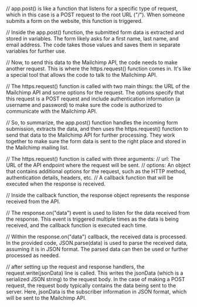 
// app.post() is like a function that listens for a specific type of request, which in this case is a POST request to the root URL ("/"). When someone submits a form on the website, this function is triggered.

// Inside the app.post() function, the submitted form data is extracted and stored in variables. The form likely asks for a first name, last name, and email address. The code takes those values and saves them in separate variables for further use.

// Now, to send this data to the Mailchimp API, the code needs to make another request. This is where the https.request() function comes in. It's like a special tool that allows the code to talk to the Mailchimp API.

// The https.request() function is called with two main things: the URL of the Mailchimp API and some options for the request. The options specify that this request is a POST request and include authentication information (a username and password) to make sure the code is authorized to communicate with the Mailchimp API.

// So, to summarize, the app.post() function handles the incoming form submission, extracts the data, and then uses the https.request() function to send that data to the Mailchimp API for further processing. They work together to make sure the form data is sent to the right place and stored in the Mailchimp mailing list.


// The https.request() function is called with three arguments:
// url: The URL of the API endpoint where the request will be sent.
// options: An object that contains additional options for the request, such as the HTTP method, authentication details, headers, etc.
// A callback function that will be executed when the response is received.

// Inside the callback function, the response object represents the response received from the API.

// The response.on("data") event is used to listen for the data received from the response. This event is triggered multiple times as the data is being received, and the callback function is executed each time.

// Within the response.on("data") callback, the received data is processed. In the provided code, JSON.parse(data) is used to parse the received data, assuming it is in JSON format. The parsed data can then be used or further processed as needed.



// after setting up the request and response handlers, the request.write(jsonData) line is called. This writes the jsonData (which is a serialized JSON string) to the request body. In the case of making a POST request, the request body typically contains the data being sent to the server. Here, jsonData is the subscriber information in JSON format, which will be sent to the Mailchimp API.
